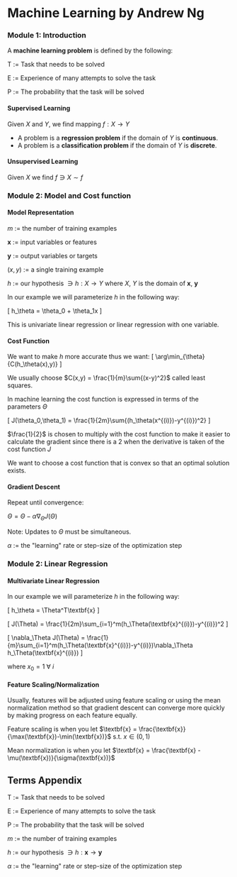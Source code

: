 # Machine Learning by Andrew Ng


### Module 1: Introduction

A **machine learning problem** is defined by the following:

T := Task that needs to be solved

E := Experience of many attempts to solve the task

P := The probability that the task will be solved

#### Supervised Learning

Given $X$ and $Y$, we find mapping $f:X\rightarrow Y$

- A problem is a **regression problem** if the domain of $Y$ is **continuous**.
- A problem is a **classification problem** if the domain of $Y$ is **discrete**.

#### Unsupervised Learning

Given $X$ we find $f \ni X \sim f$

### Module 2: Model and Cost function


#### Model Representation

$m$ := the number of training examples

$\textbf{x}$ := input variables or features

$\textbf{y}$ := output variables or targets

$(x,y)$ := a single training example

$h$ := our hypothesis $\ni h: X \rightarrow Y$ where $X$, $Y$ is the domain of $\textbf{x}$, $\textbf{y}$

In our example we will parameterize $h$ in the following way:

\[ h_\theta = \theta_0 + \theta_1x
\]

This is univariate linear regression or linear regression with one variable.

#### Cost Function

We want to make $h$ more accurate thus we want:
\[
\arg\min_{\theta}{C(h_\theta(x),y)}
\]

We usually choose $C(x,y) = \frac{1}{m}\sum{(x-y)^2}$ called least squares.

In machine learning the cost function is expressed in terms of the parameters $\Theta$

\[
J(\theta_0,\theta_1) = \frac{1}{2m}\sum{(h_\theta(x^{(i)})-y^{(i)})^2}
\]

$\frac{1}{2}$ is chosen to multiply with the cost function to make it easier to calculate the gradient since there is a 2 when the derivative is taken of the cost function $J$

We want to choose a cost function that is convex so that an optimal solution exists.

#### Gradient Descent

Repeat until convergence:

$\Theta = \Theta - \alpha \nabla_\Theta J(\Theta)$

Note: Updates to $\Theta$ must be simultaneous.

$\alpha$ := the "learning" rate or step-size of the optimization step


### Module 2: Linear Regression

#### Multivariate Linear Regression


In our example we will parameterize $h$ in the following way:

\[ h_\theta = \Theta^T\textbf{x}
\]

\[ J(\Theta) = \frac{1}{2m}\sum_{i=1}^m(h_\Theta(\textbf{x}^{(i)})-y^{(i)})^2
\]

\[ \nabla_\Theta J(\Theta) = \frac{1}{m}\sum_{i=1}^m(h_\Theta(\textbf{x}^{(i)})-y^{(i)})\nabla_\Theta h_\Theta(\textbf{x}^{(i)})
\]

where $x_0 = 1$ $\forall$ $i$

#### Feature Scaling/Normalization

Usually, features will be adjusted using feature scaling or using the mean normalization method so that gradient descent can converge more quickly by making progress on each feature equally.

Feature scaling is when you let $\textbf{x} = \frac{\textbf{x}}{\max(\textbf{x})-\min(\textbf{x})}$ s.t. $x \in (0,1)$

Mean normalization is when you let $\textbf{x} = \frac{\textbf{x} - \mu(\textbf{x})}{\sigma(\textbf{x})}$




## Terms Appendix

T := Task that needs to be solved

E := Experience of many attempts to solve the task

P := The probability that the task will be solved

$m$ := the number of training examples

$h$ := our hypothesis $\ni h: \textbf{x} \rightarrow \textbf{y}$

$\alpha$ := the "learning" rate or step-size of the optimization step
